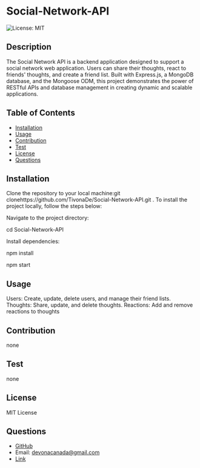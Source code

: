 # Social-Network-API

  ![License: MIT](https://img.shields.io/badge/License-MIT-yellow.svg)
  ## Description
The Social Network API is a backend application designed to support a social network web application. Users can share their thoughts, react to friends' thoughts, and create a friend list. Built with Express.js, a MongoDB database, and the Mongoose ODM, this project demonstrates the power of RESTful APIs and database management in creating dynamic and scalable applications.
  ## Table of Contents
  - [Installation](#installation)
  - [Usage](#usage)
  - [Contribution](#contribution)
  - [Test](#test)
  - [License](#license)
  - [Questions](#questions)
  ## Installation
  Clone the repository to your local machine:git clonehttps://github.com/TivonaDe/Social-Network-API.git . To install the project locally, follow the steps below:

  Navigate to the project directory:

  cd Social-Network-API

  Install dependencies:

  npm install

  npm start
  
  ## Usage
 Users: Create, update, delete users, and manage their friend lists.
Thoughts: Share, update, and delete thoughts.
Reactions: Add and remove reactions to thoughts
  ## Contribution
  none
  ## Test
  none
  ## License
  MIT License
  ## Questions
  - [GitHub](TivonaDe)
  - Email: devonacanada@gmail.com
  - [Link](https://github.com/TivonaDe/Social-Network-API)

